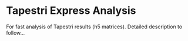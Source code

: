 # Tapestri Express Analysis

For fast analysis of Tapestri results (h5 matrices).
Detailed description to follow...
